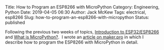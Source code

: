 Title: How to Program an ESP8266 with MicroPython
Category: Engineering, Python
Date: 2019-04-05 06:30
Author: Jack McKew
Tags: electrical, esp8266
Slug: how-to-program-an-esp8266-with-micropython
Status: published

Following the previous two weeks of topics, [Introduction to ESP32/ESP8266](https://jackmckew.dev/introduction-to-esp32-esp8266.html) and [What is MicroPython?](https://jackmckew.dev/what-is-micropython.html).  I wrote an [article on maker.pro](https://maker.pro/esp8266/tutorial/how-to-program-an-esp8266-with-micropython) in which I describe how to program the ESP8266 with MicroPython in detail.